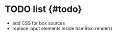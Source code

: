 TODO list {#todo}
=================

- add CSS for box sources
- replace input elements inside hamBox::render()

